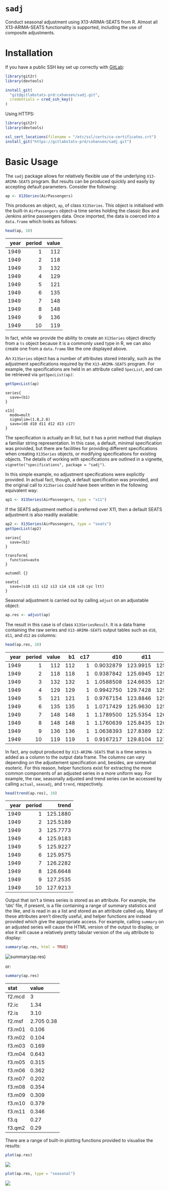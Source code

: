 # `sadj`

Conduct seasonal adjustment using X13-ARIMA-SEATS from R. Almost all
X13-ARIMA-SEATS functionality is supported, including the use of
composite adjustments.

# Installation

If you have a public SSH key set up correctly with
[GitLab](https://gitlabstats-prd):

``` r
library(git2r)
library(devtools)

install_git(
  "git@gitlabstats-prd:cxhansen/sadj.git",
  credentials = cred_ssh_key()
)
```

Using HTTPS:

``` r
library(git2r)
library(devtools)

ssl_cert_locations(filename = "/etc/ssl/certs/ca-certificates.crt")
install_git("https://gitlabstats-prd/cxhansen/sadj.git")
```

# Basic Usage

The `sadj` package allows for relatively flexible use of the underlying
`X13-ARIMA-SEATS` program. But results can be produced quickly and
easily by accepting default parameters. Consider the following:

``` r
ap <- X13Series(AirPassengers)
```

This produces an object, `ap`, of class `X13Series`. This object is
initialised with the built-in `AirPassengers` object–a time series
holding the classic Box and Jenkins airline passengers data. Once
imported, the data is coerced into a `data.frame` which looks as
follows:

``` r
head(ap, 10)
```

| year | period | value |
| ---: | -----: | ----: |
| 1949 |      1 |   112 |
| 1949 |      2 |   118 |
| 1949 |      3 |   132 |
| 1949 |      4 |   129 |
| 1949 |      5 |   121 |
| 1949 |      6 |   135 |
| 1949 |      7 |   148 |
| 1949 |      8 |   148 |
| 1949 |      9 |   136 |
| 1949 |     10 |   119 |

In fact, while we provide the ability to create an `X13Series` object
directly from a `ts` object because it is a commonly used type in R, we
can also create one from a `data.frame` like the one displayed above.

An `X13Series` object has a number of attributes stored interally, such
as the adjustment specifications required by the `X13-ARIMA-SEATS`
program. For example, the specifications are held in an attribute called
`SpecList`, and can be retrieved via `getSpecList(ap)`:

``` r
getSpecList(ap)
```

    series{
      save=(b1)
    }
    
    x11{
      mode=mult
      sigmalim=(1.8,2.8)
      save=(d8 d10 d11 d12 d13 c17)
    }

The specification is actually an R list, but it has a print method that
displays a familiar string representation. In this case, a default,
minimal specification was provided, but there are facilities for
providing different specifications when creating `X13Series` objects, or
modifying specifications for existing objects. The details of working
with specifications are outlined in a vignette,
`vignette("specifications", package = "sadj")`.

In this simple example, no adjustment specifications were explicitly
provided. In actual fact, though, a default specification was provided,
and the original call to `X13Series` could have been written in the
following equivalent way:

``` r
ap1 <- X13Series(AirPassengers, type = "x11")
```

If the SEATS adjustment method is preferred over X11, then a default
SEATS adjustment is also readily available:

``` r
ap2 <- X13Series(AirPassengers, type = "seats")
getSpecList(ap2)
```

    series{
      save=(b1)
    }
    
    transform{
      function=auto
    }
    
    automdl {}
    
    seats{
      save=(s10 s11 s12 s13 s14 s16 s18 cyc ltt)
    }

Seasonal adjustment is carried out by calling `adjust` on an adjustable
object:

``` r
ap.res <- adjust(ap)
```

The result in this case is of class `X13SeriesResult`. It is a data
frame containing the raw series and `X13-ARIMA-SEATS` output tables such
as `d10`, `d11`, and `d12` as columns:

``` r
head(ap.res, 10)
```

| year | period | value |  b1 | c17 |       d10 |      d11 |      d12 |       d13 |        d8 |
| ---: | -----: | ----: | --: | --: | --------: | -------: | -------: | --------: | --------: |
| 1949 |      1 |   112 | 112 |   1 | 0.9032879 | 123.9915 | 125.1880 | 0.9904425 | 0.8958401 |
| 1949 |      2 |   118 | 118 |   1 | 0.9387842 | 125.6945 | 125.5189 | 1.0013992 | 0.9411153 |
| 1949 |      3 |   132 | 132 |   1 | 1.0588508 | 124.6635 | 125.7773 | 0.9911445 | 1.0499907 |
| 1949 |      4 |   129 | 129 |   1 | 0.9942750 | 129.7428 | 125.9183 | 1.0303728 | 1.0246508 |
| 1949 |      5 |   121 | 121 |   1 | 0.9767154 | 123.8846 | 125.9227 | 0.9838144 | 0.9610430 |
| 1949 |      6 |   135 | 135 |   1 | 1.0717429 | 125.9630 | 125.9575 | 1.0000438 | 1.0720059 |
| 1949 |      7 |   148 | 148 |   1 | 1.1789500 | 125.5354 | 126.2282 | 0.9945114 | 1.1724746 |
| 1949 |      8 |   148 | 148 |   1 | 1.1760639 | 125.8435 | 126.6648 | 0.9935162 | 1.1677522 |
| 1949 |      9 |   136 | 136 |   1 | 1.0638393 | 127.8389 | 127.2535 | 1.0045996 | 1.0672713 |
| 1949 |     10 |   119 | 119 |   1 | 0.9167217 | 129.8104 | 127.9213 | 1.0147676 | 0.9288268 |

In fact, any output produced by `X13-ARIMA-SEATS` that is a time series
is added as a column to the output data frame. The columns can vary
depending on the adjustement specification and, besides, are somewhat
esoteric. For this reason, helper functions exist for extracting the
more common components of an adjusted series in a more uniform way. For
example, the raw, seasonally adjusted and trend series can be accessed
by calling `actual`, `seasadj`, and `trend`, respectively.

``` r
head(trend(ap.res), 10)
```

| year | period |    trend |
| ---: | -----: | -------: |
| 1949 |      1 | 125.1880 |
| 1949 |      2 | 125.5189 |
| 1949 |      3 | 125.7773 |
| 1949 |      4 | 125.9183 |
| 1949 |      5 | 125.9227 |
| 1949 |      6 | 125.9575 |
| 1949 |      7 | 126.2282 |
| 1949 |      8 | 126.6648 |
| 1949 |      9 | 127.2535 |
| 1949 |     10 | 127.9213 |

Output that isn’t a times series is stored as an attribute. For example,
the ‘`UDG`’ file, if present, is a file containing a range of summary
statistics and the like, and is read in as a list and stored as an
attribute called `udg`. Many of these attributes aren’t directly useful,
and helper functions are instead provided which give the appropriate
access. For example, calling `summary` on an adjusted series will cause
the HTML version of the output to display, or else it will cause a
relatively pretty tabular version of the `udg` attribute to display:

``` r
summary(ap.res, html = TRUE)
```

![`summary(ap.res)`](img/htmlout.png)

or:

``` r
summary(ap.res)
```

| stat   | value      |
| :----- | :--------- |
| f2.mcd | 3          |
| f2.ic  | 1.34       |
| f2.is  | 3.10       |
| f2.msf | 2.705 0.38 |
| f3.m01 | 0.106      |
| f3.m02 | 0.104      |
| f3.m03 | 0.169      |
| f3.m04 | 0.643      |
| f3.m05 | 0.315      |
| f3.m06 | 0.362      |
| f3.m07 | 0.202      |
| f3.m08 | 0.354      |
| f3.m09 | 0.309      |
| f3.m10 | 0.379      |
| f3.m11 | 0.346      |
| f3.q   | 0.27       |
| f3.qm2 | 0.29       |

There are a range of built-in plotting functions provided to visualise
the results:

``` r
plot(ap.res)
```

<img src="README_files/figure-gfm/simpleex.res.plot1-1.png" style="display: block; margin: auto;" />

``` r
plot(ap.res, type = "seasonal")
```

<img src="README_files/figure-gfm/simpleex.res.plot2-1.png" style="display: block; margin: auto;" />
